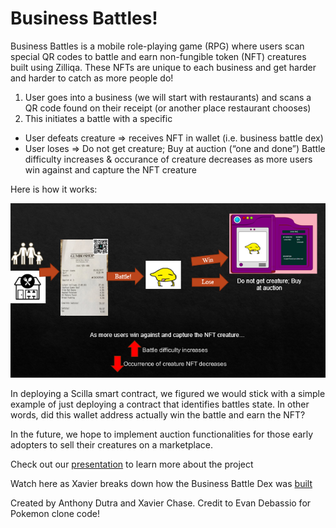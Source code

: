 # Business Battles!

Business Battles is a mobile role-playing game (RPG) where users scan special QR codes to battle and earn non-fungible token (NFT) creatures built using Zilliqa.
These NFTs are unique to each business and get harder and harder to catch as more people do!

1) User goes into a business (we will start with restaurants) and scans a QR code found on their receipt (or another place restaurant chooses)
2) This initiates a battle with a specific 
- User defeats creature => receives NFT in wallet (i.e. business battle dex)
- User loses ⇒ Do not get creature; Buy at auction (“one and done”)
Battle difficulty increases & occurance of creature decreases as more users win against and capture the NFT creature

Here is how it works:

![How to Play](/howtoplay.PNG)


In deploying a Scilla smart contract, we figured we would stick with a simple example of just deploying a contract that identifies battles state. In other words, did this wallet address actually win the battle and earn the NFT?

In the future, we hope to implement auction functionalities for those early adopters to sell their creatures on a marketplace.

Check out our [presentation](https://youtu.be/BFE7gl3jhbI) to learn more about the project

Watch here as Xavier breaks down how the Business Battle Dex was [built](https://drive.google.com/file/d/1Mg7orZaSuRDsdjSZVPkK_hDW7U-6JZq_/view)

Created by Anthony Dutra and Xavier Chase. Credit to Evan Debassio for Pokemon clone code!
